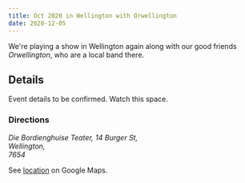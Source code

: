 ```yaml
---
title: Oct 2020 in Wellington with Orwellington
date: 2020-12-05
---
```


We're playing a show in Wellington again along with our good friends _Orwellington_, who are a local band there.


## Details

Event details to be confirmed. Watch this space.

### Directions

<i>
Die Bordienghuise Teater,
14 Burger St,<br>
Wellington,<br>
7654
</i>

See [location](https://www.google.com/maps/place/14+Burger+St,+Wellington,+7654/@-33.6394752,19.0025404,17z/data=!4m5!3m4!1s0x1dcd08af39303cd9:0xece33b063128849e!8m2!3d-33.6394797!4d19.0047291) on Google Maps.
